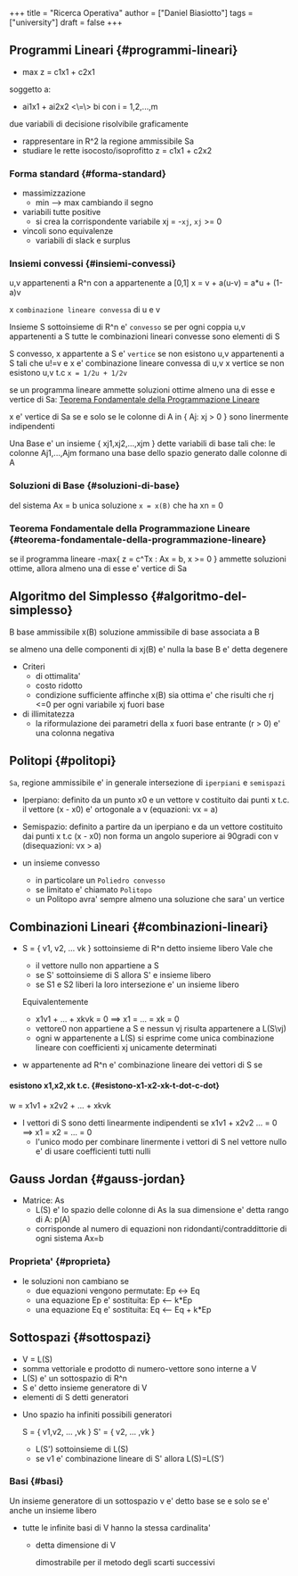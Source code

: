 +++
title = "Ricerca Operativa"
author = ["Daniel Biasiotto"]
tags = ["university"]
draft = false
+++

## Programmi Lineari {#programmi-lineari}

-   max z = c1x1 + c2x1

soggetto a:

-   ai1x1 + ai2x2 &lt;\\=\\&gt; bi  con i = 1,2,...,m

due variabili di decisione
risolvibile graficamente

-   rappresentare in R^2 la regione ammissibile Sa
-   studiare le rette isocosto/isoprofitto
    z = c1x1 + c2x2


### Forma standard {#forma-standard}

-   massimizzazione
    -   min --&gt; max cambiando il segno
-   variabili tutte positive
    -   si crea la corrispondente variabile xj = -`xj`, `xj` &gt;= 0
-   vincoli sono equivalenze
    -   variabili di slack e surplus


### Insiemi convessi {#insiemi-convessi}

u,v appartenenti  a R^n con a appartenente a [0,1]
    x = v + a(u-v)
      = a\*u + (1-a)v

x `combinazione lineare convessa` di u e v

Insieme S sottoinsieme di R^n e' `convesso` se per ogni coppia u,v appartenenti a S tutte le combinazioni lineari convesse sono elementi di S

S convesso, x appartente a S e' `vertice` se non esistono u,v appartenenti a S tali che u!=v e x e' combinazione lineare convessa di u,v
    x vertice se non esistono u,v t.c   `x = 1/2u + 1/2v`

se un programma lineare ammette soluzioni ottime almeno una di esse e vertice di Sa: [Teorema Fondamentale della Programmazione Lineare](#teorema-fondamentale-della-programmazione-lineare)

x e' vertice di Sa se e solo se le colonne di A in { Aj: xj &gt; 0 } sono linermente indipendenti

Una Base e' un insieme { xj1,xj2,...,xjm } dette variabili di base tali che:
    le colonne Aj1,...,Ajm formano una base dello spazio generato dalle colonne di A


### Soluzioni di Base {#soluzioni-di-base}

del sistema Ax = b
unica soluzione `x = x(B)` che ha xn = 0


### Teorema Fondamentale della Programmazione Lineare {#teorema-fondamentale-della-programmazione-lineare}

se il programma lineare
-max{ z = c^Tx : Ax = b, x &gt;= 0 }
    ammette soluzioni ottime, allora almeno una di esse e' vertice di Sa


## Algoritmo del Simplesso {#algoritmo-del-simplesso}

B base ammissibile
x(B) soluzione ammissibile di base associata a B

se almeno una delle componenti di xj(B) e' nulla la base B e' detta degenere

-   Criteri
    -   di ottimalita'
    -   costo ridotto
    -   condizione sufficiente affinche x(B) sia ottima e' che risulti che rj &lt;=0 per ogni variabile xj fuori base
-   di illimitatezza
    -   la riformulazione dei parametri della x fuori base entrante (r &gt; 0) e' una colonna negativa


## Politopi {#politopi}

`Sa`, regione ammissibile e' in generale
intersezione di `iperpiani` e `semispazi`

-   Iperpiano: definito da un punto x0 e un vettore v
    costituito dai punti x t.c. il vettore (x - x0) e' ortogonale a v
    (equazioni: vx = a)
-   Semispazio: definito a partire da un iperpiano e da un vettore
    costituito dai punti x t.c (x - x0) non forma un angolo superiore ai 90gradi con v
    (disequazioni: vx &gt; a)

-   un insieme convesso
    -   in particolare un `Poliedro convesso`
    -   se limitato e' chiamato `Politopo`
    -   un Politopo avra' sempre almeno una soluzione che sara' un vertice


## Combinazioni Lineari {#combinazioni-lineari}

-   S = { v1, v2, ... vk } sottoinsieme di R^n
    detto insieme libero
    Vale che

    -   il vettore nullo non appartiene a S
    -   se S' sottoinsieme di S allora S' e insieme libero
    -   se S1 e S2 liberi la loro intersezione e' un insieme libero

    Equivalentemente

    -   x1v1 + ... + xkvk = 0 ==&gt; x1 = ... = xk = 0
    -   vettore0 non appartiene a S e nessun vj risulta appartenere a L(S\vj)
    -   ogni w appartenente a L(S) si esprime come unica combinazione lineare con coefficienti xj unicamente determinati

-   w appartenente ad R^n e' combinazione lineare dei vettori di S se


#### esistono x1,x2,xk t.c. {#esistono-x1-x2-xk-t-dot-c-dot}

w = x1v1 + x2v2 + ... + xkvk

-   I vettori di S sono detti linearmente indipendenti se
    x1v1 + x2v2 ... = 0 ==&gt; x1 = x2 = ... = 0
    -   l'unico modo per combinare linermente i vettori di S nel vettore nullo e' di usare coefficienti tutti nulli


## Gauss Jordan {#gauss-jordan}

-   Matrice: As
    -   L(S) e' lo spazio delle colonne di As
        la sua dimensione e' detta rango di A: p(A)
    -   corrisponde al numero di equazioni non ridondanti/contraddittorie di ogni sistema Ax=b


### Proprieta' {#proprieta}

-   le soluzioni non cambiano se
    -   due equazioni vengono permutate:                 Ep &lt;-&gt; Eq
    -   una equazione Ep e' sostituita:                  Ep &lt;-- k\*Ep
    -   una equazione Eq e' sostituita:                  Eq &lt;-- Eq + k\*Ep


## Sottospazi {#sottospazi}

-   V = L(S)
-   somma vettoriale e prodotto di numero-vettore sono interne a V
-   L(S) e' un sottospazio di R^n
-   S e' detto insieme generatore di V
-   elementi di S detti generatori

<!--listend-->

-   Uno spazio ha infiniti possibili generatori

    S = { v1,v2, ... ,vk } S' = { v2, ... ,vk }

    -   L(S') sottoinsieme di L(S)
    -   se v1 e' combinazione lineare di S' allora L(S)=L(S')


### Basi {#basi}

Un insieme generatore di un sottospazio v e' detto base se e solo se e' anche un insieme libero

<!--list-separator-->

-  tutte le infinite basi di V hanno la stessa cardinalita'

    <!--list-separator-->

    -  detta dimensione di V

        dimostrabile per il metodo degli scarti successivi
